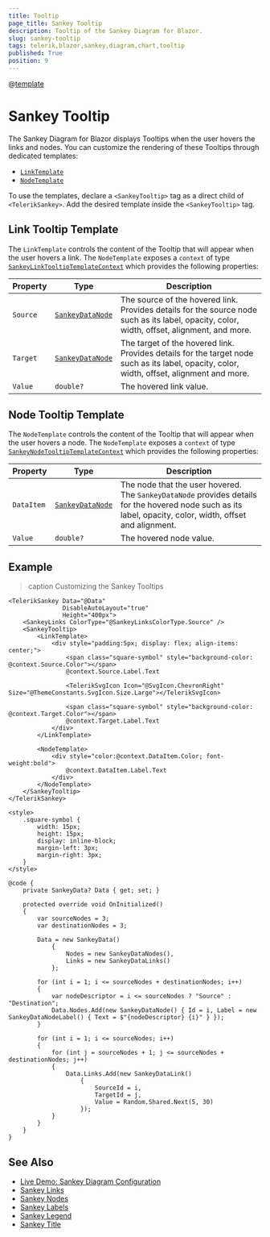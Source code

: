 ```yaml
---
title: Tooltip
page_title: Sankey Tooltip
description: Tooltip of the Sankey Diagram for Blazor.
slug: sankey-tooltip
tags: telerik,blazor,sankey,diagram,chart,tooltip
published: True
position: 9
---
```

@[template](/_contentTemplates/common/parameters-table-styles.md#table-layout)

# Sankey Tooltip

The Sankey Diagram for Blazor displays Tooltips when the user hovers the links and nodes. You can customize the rendering of these Tooltips through dedicated templates:
* [`LinkTemplate`](#link-tooltip-template)
* [`NodeTemplate`](#node-tooltip-template)

To use the templates, declare a `<SankeyTooltip>` tag as a direct child of `<TelerikSankey>`. Add the desired template inside the `<SankeyTooltip>` tag. 

## Link Tooltip Template

The `LinkTemplate` controls the content of the Tooltip that will appear when the user hovers a link. The `NodeTemplate` exposes a `context` of type 
[`SankeyLinkTooltipTemplateContext`](/blazor-ui/api/Telerik.Blazor.Components.SankeyLinkTooltipTemplateContext) which provides the following properties:

| Property | Type | Description |
| ---------| ---- | ----------- |
| `Source` | [`SankeyDataNode`](/blazor-ui/api/telerik.blazor.components.sankeydatanode) | The source of the hovered link. Provides details for the source node such as its label, opacity, color, width, offset, alignment, and more.   |
| `Target` | [`SankeyDataNode`](/blazor-ui/api/telerik.blazor.components.sankeydatanode) | The target of the hovered link. Provides details for the target node such as its label, opacity, color, width, offset, alignment and more.   | 
| `Value` | `double?` | The hovered link value. | 

## Node Tooltip Template

The `NodeTemplate` controls the content of the Tooltip that will appear when the user hovers a node. The `NodeTemplate` exposes a `context` of type [`SankeyNodeTooltipTemplateContext`](/blazor-ui/api/Telerik.Blazor.Components.SankeyNodeTooltipTemplateContext) which provides the following properties:

| Property | Type | Description |
| ---------| ---- | ----------- |
| `DataItem` | [`SankeyDataNode`](/blazor-ui/api/telerik.blazor.components.sankeydatanode) | The node that the user hovered. The `SankeyDataNode` provides details for the hovered node such as its label, opacity, color, width, offset and alignment.   | 
| `Value` | `double?` | The hovered node value.  | 

## Example

>caption Customizing the Sankey Tooltips

````RAZOR
<TelerikSankey Data="@Data"
               DisableAutoLayout="true"
               Height="400px">
    <SankeyLinks ColorType="@SankeyLinksColorType.Source" />
    <SankeyTooltip>
        <LinkTemplate>
            <div style="padding:5px; display: flex; align-items: center;">
                <span class="square-symbol" style="background-color: @context.Source.Color"></span>
                @context.Source.Label.Text

                <TelerikSvgIcon Icon="@SvgIcon.ChevronRight" Size="@ThemeConstants.SvgIcon.Size.Large"></TelerikSvgIcon>

                <span class="square-symbol" style="background-color: @context.Target.Color"></span>
                @context.Target.Label.Text
            </div>
        </LinkTemplate>

        <NodeTemplate>
            <div style="color:@context.DataItem.Color; font-weight:bold">
                @context.DataItem.Label.Text
            </div>
        </NodeTemplate>
    </SankeyTooltip>
</TelerikSankey>

<style>
    .square-symbol {
        width: 15px;
        height: 15px;
        display: inline-block;
        margin-left: 3px;
        margin-right: 3px;
    }
</style>

@code {
    private SankeyData? Data { get; set; }

    protected override void OnInitialized()
    {
        var sourceNodes = 3;
        var destinationNodes = 3;

        Data = new SankeyData()
            {
                Nodes = new SankeyDataNodes(),
                Links = new SankeyDataLinks()
            };

        for (int i = 1; i <= sourceNodes + destinationNodes; i++)
        {
            var nodeDescriptor = i <= sourceNodes ? "Source" : "Destination";
            Data.Nodes.Add(new SankeyDataNode() { Id = i, Label = new SankeyDataNodeLabel() { Text = $"{nodeDescriptor} {i}" } });
        }

        for (int i = 1; i <= sourceNodes; i++)
        {
            for (int j = sourceNodes + 1; j <= sourceNodes + destinationNodes; j++)
            {
                Data.Links.Add(new SankeyDataLink()
                    {
                        SourceId = i,
                        TargetId = j,
                        Value = Random.Shared.Next(5, 30)
                    });
            }
        }
    }
}
````

## See Also

* [Live Demo: Sankey Diagram Configuration](https://demos.telerik.com/blazor-ui/sankey/configuration)
* [Sankey Links](slug://sankey-links)
* [Sankey Nodes](slug://sankey-nodes)
* [Sankey Labels](slug://sankey-labels)
* [Sankey Legend](slug://sankey-legend)
* [Sankey Title](slug://sankey-title)
